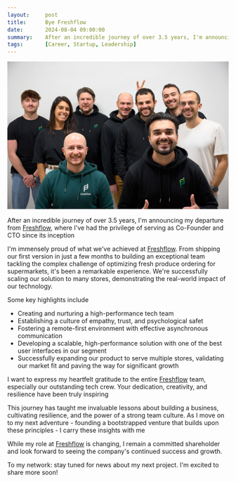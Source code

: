 ```yaml
---
layout:     post
title:      Bye Freshflow
date:       2024-08-04 09:00:00
summary:    After an incredible journey of over 3.5 years, I'm announcing my departure from Freshflow, where I've had the privilege of serving as Co-Founder and CTO since its inception.
tags:       [Career, Startup, Leadership]
---
```


![Freshflow team photo](/images/Freshflow_20231207_63206.jpg)

After an incredible journey of over 3.5 years, I'm announcing my departure from [Freshflow][freshflow], where I've had the privilege of serving as Co-Founder and CTO since its inception

I'm immensely proud of what we've achieved at [Freshflow][freshflow]. From shipping our first version in just a few months to building an exceptional team tackling the complex challenge of optimizing fresh produce ordering for supermarkets, it's been a remarkable experience. We're successfully scaling our solution to many stores, demonstrating the real-world impact of our technology.

Some key highlights include

* Creating and nurturing a high-performance tech team
* Establishing a culture of empathy, trust, and psychological safet
* Fostering a remote-first environment with effective asynchronous communication
* Developing a scalable, high-performance solution with one of the best user interfaces in our segment
* Successfully expanding our product to serve multiple stores, validating our market fit and paving the way for significant growth

I want to express my heartfelt gratitude to the entire [Freshflow][freshflow] team, especially our outstanding tech crew. Your dedication, creativity, and resilience have been truly inspiring

This journey has taught me invaluable lessons about building a business, cultivating resilience, and the power of a strong team culture. As I move on to my next adventure - founding a bootstrapped venture that builds upon these principles - I carry these insights with me

While my role at [Freshflow][freshflow] is changing, I remain a committed shareholder and look forward to seeing the company's continued success and growth.

To my network: stay tuned for news about my next project. I'm excited to share more soon!

[freshflow]: https://freshflow.ai
